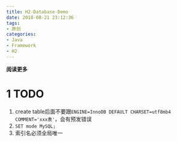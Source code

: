 ```yaml
---
title: H2-Database-Demo
date: 2018-08-21 23:12:36
tags: 
- 原创
categories: 
- Java
- Framework
- H2
---
```


**阅读更多**

<!--more-->

# 1 TODO

1. create table后面不要跟`ENGINE=InnoDB DEFAULT CHARSET=utf8mb4 COMMENT='xxx表'`，会有预发错误
1. `SET mode MySQL;`
1. 索引名必须全局唯一

